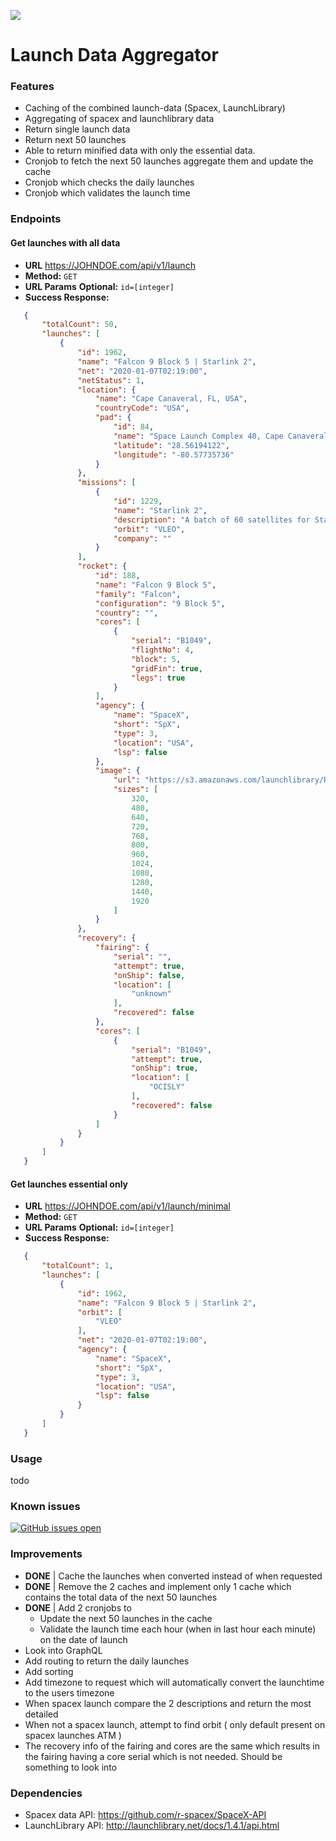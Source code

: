 [![](https://i.imgur.com/rg6nA9k.png)](https://i.imgur.com/rg6nA9k.png)
# Launch Data Aggregator

### Features
- Caching of the combined launch-data (Spacex, LaunchLibrary)
- Aggregating of spacex and launchlibrary data
- Return single launch data
- Return next 50 launches
- Able to return minified data with only the essential data.
- Cronjob to fetch the next 50 launches aggregate them and update the cache
- Cronjob which checks the daily launches
- Cronjob which validates the launch time

### Endpoints
#### Get launches with all data
* **URL**
  https://JOHNDOE.com/api/v1/launch
* **Method:**
  `GET`
* **URL Params**
  **Optional:**
  `id=[integer]`
* **Success Response:**
```json
   {
       "totalCount": 50,
       "launches": [
           {
               "id": 1962,
               "name": "Falcon 9 Block 5 | Starlink 2",
               "net": "2020-01-07T02:19:00",
               "netStatus": 1,
               "location": {
                   "name": "Cape Canaveral, FL, USA",
                   "countryCode": "USA",
                   "pad": {
                       "id": 84,
                       "name": "Space Launch Complex 40, Cape Canaveral, FL",
                       "latitude": "28.56194122",
                       "longitude": "-80.57735736"
                   }
               },
               "missions": [
                   {
                       "id": 1229,
                       "name": "Starlink 2",
                       "description": "A batch of 60 satellites for Starlink mega-constellation - SpaceX's project for space-based Internet communication system.",
                       "orbit": "VLEO",
                       "company": ""
                   }
               ],
               "rocket": {
                   "id": 188,
                   "name": "Falcon 9 Block 5",
                   "family": "Falcon",
                   "configuration": "9 Block 5",
                   "country": "",
                   "cores": [
                       {
                           "serial": "B1049",
                           "flightNo": 4,
                           "block": 5,
                           "gridFin": true,
                           "legs": true
                       }
                   ],
                   "agency": {
                       "name": "SpaceX",
                       "short": "SpX",
                       "type": 3,
                       "location": "USA",
                       "lsp": false
                   },
                   "image": {
                       "url": "https://s3.amazonaws.com/launchlibrary/RocketImages/Falcon9Block5.jpg_1920.jpg",
                       "sizes": [
                           320,
                           480,
                           640,
                           720,
                           768,
                           800,
                           960,
                           1024,
                           1080,
                           1280,
                           1440,
                           1920
                       ]
                   }
               },
               "recovery": {
                   "fairing": {
                       "serial": "",
                       "attempt": true,
                       "onShip": false,
                       "location": [
                           "unknown"
                       ],
                       "recovered": false
                   },
                   "cores": [
                       {
                           "serial": "B1049",
                           "attempt": true,
                           "onShip": true,
                           "location": [
                               "OCISLY"
                           ],
                           "recovered": false
                       }
                   ]
               }
           }
       ]
   }
```
  
#### Get launches essential only
* **URL**
  https://JOHNDOE.com/api/v1/launch/minimal
* **Method:**
  `GET`
* **URL Params**
  **Optional:**
  `id=[integer]`
* **Success Response:**
```json
   {
       "totalCount": 1,
       "launches": [
           {
               "id": 1962,
               "name": "Falcon 9 Block 5 | Starlink 2",
               "orbit": [
                   "VLEO"
               ],
               "net": "2020-01-07T02:19:00",
               "agency": {
                   "name": "SpaceX",
                   "short": "SpX",
                   "type": 3,
                   "location": "USA",
                   "lsp": false
               }
           }
       ]
   }
```

### Usage
todo

### Known issues
[![GitHub issues open](https://img.shields.io/github/issues/Jmaasy/launch-data-aggregator/shconfparser.svg?maxAge=2592000&style=for-the-badge&logo=appveyor)](https://github.com/Jmaasy/launch-data-aggregator/issues)

### Improvements
- **DONE** | Cache the launches when converted instead of when requested
- **DONE** | Remove the 2 caches and implement only 1 cache which contains the total data of the next 50 launches
- **DONE** | Add 2 cronjobs to 
	- Update the next 50 launches in the cache
	- Validate the launch time each hour (when in last hour each minute) on the date of launch
- Look into GraphQL
- Add routing to return the daily launches
- Add sorting
- Add timezone to request which will automatically convert the launchtime to the users timezone
- When spacex launch compare the 2 descriptions and return the most detailed
- When not a spacex launch, attempt to find orbit ( only default present on spacex launches ATM )
- The recovery info of the fairing and cores are the same which results in the fairing having a core serial which is not needed. Should be something to look into

### Dependencies
- Spacex data API: https://github.com/r-spacex/SpaceX-API
- LaunchLibrary API: http://launchlibrary.net/docs/1.4.1/api.html
